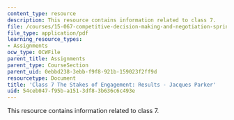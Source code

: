 ```yaml
---
content_type: resource
description: This resource contains information related to class 7.
file: /courses/15-067-competitive-decision-making-and-negotiation-spring-2011/54ceb047f95ba1513df83b636c6c493e_MIT15_067S11_Cl7_S_E_REJPR.pdf
file_type: application/pdf
learning_resource_types:
- Assignments
ocw_type: OCWFile
parent_title: Assignments
parent_type: CourseSection
parent_uid: 0ebbd238-3ebb-f9f8-921b-159023f2ff9d
resourcetype: Document
title: 'Class 7 The Stakes of Engagement: Results - Jacques Parker'
uid: 54ceb047-f95b-a151-3df8-3b636c6c493e
---
```

This resource contains information related to class 7.

